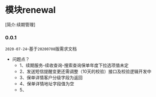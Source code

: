 # 模块renewal

[简介:续期管理]

### 0.0.1

`2020-07-24`-基于`20200708`版需求文档

- 问题点？
    - 1、续期服务-续收查询-搜索查询保单年度下拉选项值未定
    - 2、发送短信提醒变更还需调整（10天的校验）接口及校验逻辑开发中
    - 3、保单详情客户分级字段为返回
    - 4、保单详情地址字段值为空
    - 5、